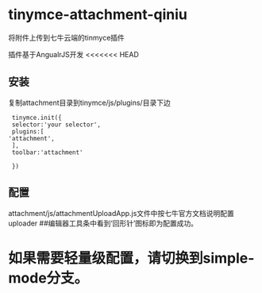 # tinymce-attachment-qiniu
将附件上传到七牛云端的tinmyce插件

插件基于AngualrJS开发
<<<<<<< HEAD

## 安装
复制attachment目录到tinymce/js/plugins/目录下边
```
 tinymce.init({
 selector:'your selector',
 plugins:[
'attachment',
 ],
 toolbar:'attachment'
 
 })
```
## 配置
attachment/js/attachmentUploadApp.js文件中按七牛官方文档说明配置uploader 
##编辑器工具条中看到‘回形针’图标即为配置成功。

# 如果需要轻量级配置，请切换到simple-mode分支。

